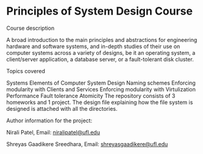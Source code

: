 # Principles of System Design Course 

Course description

A broad introduction to the main principles and abstractions for engineering hardware and software systems, and in-depth studies of their use on computer systems across a variety of designs, be it an operating system, a client/server application, a database server, or a fault-tolerant disk cluster.

Topics covered

Systems
Elements of Computer System Design
Naming schemes
Enforcing modularity with Clients and Services
Enforcing modularity with Virtulization
Performance
Fault tolerance
Atomicity
The repository consists of 3 homeworks and 1 project. The design file explaining how the file system is designed is attached with all the directories.

Author information for the project:

Nirali Patel, Email: niralipatel@ufl.edu

Shreyas Gaadikere Sreedhara, Email: shreyasgaadikere@ufl.edu

